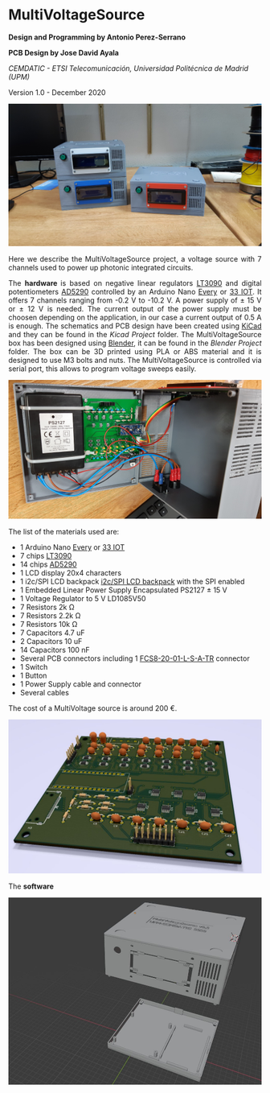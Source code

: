 # MultiVoltageSource

<b> Design and Programming by Antonio Perez-Serrano </b> 

<b> PCB Design by Jose David Ayala </b> 

<i> CEMDATIC - ETSI Telecomunicación, Universidad Politécnica de Madrid (UPM) </i>

Version 1.0 - December 2020


<p align="center">
<img src="images/Sources.jpg"
     title="MultiVoltageSources finished and ready to work.">
</p>

<p align="justify"> Here we describe the MultiVoltageSource project, a voltage source with 7 channels used to power up photonic integrated circuits. </p>

<p align="justify">
     The <b> hardware </b> is based on negative linear regulators <a href="https://www.analog.com/en/products/lt3090.html#product-overview" target="_blank">LT3090</a> and digital potentiometers <a href="https://www.analog.com/en/products/ad5290.html" target="_blank">AD5290</a> controlled by an Arduino Nano <a href="https://store.arduino.cc/arduino-nano-every" target="_blank">Every</a> or <a href="https://store.arduino.cc/arduino-nano-33-iot" target="_blank">33 IOT</a>. It offers 7 channels ranging from -0.2 V to -10.2 V. A power supply of &plusmn; 15 V or &plusmn; 12 V is needed. The current output of the power supply must be choosen depending on the application, in our case a current output of 0.5 A is enough. The schematics and PCB design have been created using <a href="https://kicad.org/" target="_blank">KiCad</a> and they can be found in the <i> Kicad Project </i> folder. The MultiVoltageSource box has been designed using <a href="https://www.blender.org/" target="_blank">Blender</a>, it can be found in the <i> Blender Project </i> folder. The box can be 3D printed using PLA or ABS material and it is designed to use M3 bolts and nuts. The MultiVoltageSource is controlled via serial port, this allows to program voltage sweeps easily.   
</p>

<p align="center">
<img src="images/Inside.jpg"/
     title="Inside a MultiVoltageSource.">
</p>

<p align="justify">
     The list of the materials used are:
     <ul>
          <li> 1 Arduino Nano <a href="https://store.arduino.cc/arduino-nano-every" target="_blank">Every</a> or <a href="https://store.arduino.cc/arduino-nano-33-iot" target="_blank">33 IOT</a> </li>
          <li> 7 chips <a href="https://www.analog.com/en/products/lt3090.html#product-overview" target="_blank">LT3090</a> </li>
          <li> 14 chips <a href="https://www.analog.com/en/products/ad5290.html" target="_blank">AD5290</a> </li>
          <li> 1 LCD display 20x4 characters </li>
          <li> 1 i2c/SPI LCD backpack <a href="https://learn.adafruit.com/i2c-spi-lcd-backpack" target="_blank">i2c/SPI LCD backpack</a> with the SPI enabled </li>
          <li> 1 Embedded Linear Power Supply Encapsulated PS2127 &plusmn; 15 V</li>
          <li> 1 Voltage Regulator to 5 V LD1085V50 </li>
          <li> 7 Resistors 2k &#8486; </li>
          <li> 7 Resistors 2.2k &#8486; </li>
          <li> 7 Resistors 10k &#8486; </li>
          <li> 7 Capacitors 4.7 uF </li>
          <li> 2 Capacitors 10 uF </li>
          <li> 14 Capacitors 100 nF </li>
          <li> Several PCB connectors including 1 <a href="https://www.samtec.com/products/fcs8-20-01-l-s-a-tr" target="_blank">FCS8-20-01-L-S-A-TR</a> connector </li>
          <li> 1 Switch </li>
          <li> 1 Button </li>
          <li> 1 Power Supply cable and connector </li>
          <li> Several cables </li>
     </ul>          
</p>

The cost of a MultiVoltage source is around 200 €.

<p align="center">
<img src="images/PCB_3D.jpg"/ title="KiCad rendering of the PCB.">
</p>


<p align="justify">
     The <b> software </b>
</p>


<p align="center">
<img src="images/Box_Blender.JPG"/ title="Blender snapshot of the box.">
</p>
